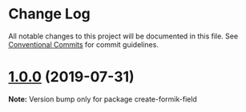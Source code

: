 # Change Log

All notable changes to this project will be documented in this file.
See [Conventional Commits](https://conventionalcommits.org) for commit guidelines.

# [1.0.0](https://github.com/rzane/react-baseline-inputs/compare/v0.6.12...v1.0.0) (2019-07-31)

**Note:** Version bump only for package create-formik-field
